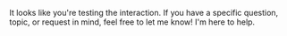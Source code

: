 It looks like you're testing the interaction. If you have a specific question, topic, or request in mind, feel free to let me know! I'm here to help.
